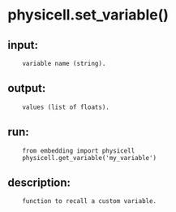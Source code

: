 # physicell.set_variable()

## input:
```
    variable name (string).

```

## output:
```
    values (list of floats).

```

## run:
```
    from embedding import physicell
    physicell.get_variable('my_variable')

```

## description:
```
    function to recall a custom variable.
```